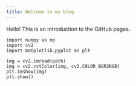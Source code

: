 ```yaml
---
title: Welcome to my blog
---
```

Hello! This is an introduction to the GitHub pages.

```
import numpy as np
import cv2
import matplotlib.pyplot as plt

img = cv2.imread(path)
img = cv2.cvtColor(img, cv2.COLOR_BGR2RGB)
plt.imshow(img)
plt.show()
```
